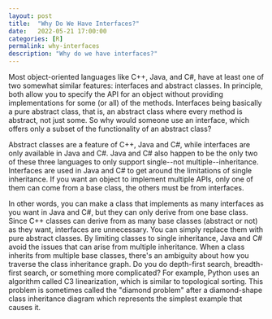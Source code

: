 ```yaml
---
layout: post
title:  "Why Do We Have Interfaces?"
date:   2022-05-21 17:00:00
categories: [R]
permalink: why-interfaces
description: "Why do we have interfaces?"
---
```

Most object-oriented languages like C++, Java, and C#, have at least one of two somewhat similar features: interfaces and abstract classes. In principle, both allow you to specify the API for an object without providing implementations for some (or all) of the methods. Interfaces being basically a pure abstract class, that is, an abstract class where every method is abstract, not just some. So why would someone use an interface, which offers only a subset of the functionality of an abstract class?

Abstract classes are a feature of C++, Java and C#, while interfaces are only available in Java and C#. Java and C# also happen to be the only two of these three languages to only support single--not multiple--inheritance. Interfaces are used in Java and C# to get around the limitations of single inheritance. If you want an object to implement multiple APIs, only one of them can come from a base class, the others must be from interfaces.

In other words, you can make a class that implements as many interfaces as you want in Java and C#, but they can only derive from one base class. Since C++ classes can derive from as many base classes (abstract or not) as they want, interfaces are unnecessary. You can simply replace them with pure abstract classes. By limiting classes to single inheritance, Java and C# avoid the issues that can arise from multiple inheritance. When a class inherits from multiple base classes, there's an ambiguity about how you traverse the class inheritance graph. Do you do depth-first search, breadth-first search, or something more complicated? For example, Python uses an algorithm called C3 linearization, which is similar to topological sorting. This problem is sometimes called the "diamond problem" after a diamond-shape class inheritance diagram which represents the simplest example that causes it.
